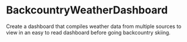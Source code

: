 # BackcountryWeatherDashboard

Create a dashboard that compiles weather data from multiple sources to view in an easy to read dashboard before going backcountry skiing.
